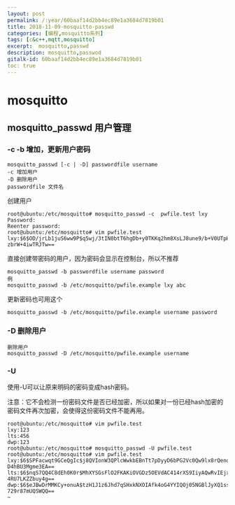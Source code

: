 ```yaml
---
layout: post
permalink: /:year/60baaf14d2bb4ec89e1a3684d7819b01
title: 2018-11-09-mosquitto-passwd
categories: [编程,mosquitto系列]
tags: [c&c++,mqtt,mosquitto]
excerpt:  mosquitto,passwd
description: mosquitto,passwod
gitalk-id: 60baaf14d2bb4ec89e1a3684d7819b01
toc: true
---
```


# mosquitto

## mosquitto_passwd 用户管理

### -c -b 增加，更新用户密码

```
mosquitto_passwd [-c | -D] passwordfile username
-c 增加用户
-D 删除用户
passwordfile 文件名
```

创建用户
```
root@ubuntu:/etc/mosquitto# mosquitto_passwd -c  pwfile.test lxy
Password: 
Reenter password: 
root@ubuntu:/etc/mosquitto# vim pwfile.test         
lxy:$6$OD/jrLb1juS6ww9P$q5wj/3tIN0btT6hgDb+y0TKKq2hm8XsLJ8une9/b+V0UTpHzUZj09lHnXfa1Te+xG5kT2n0Ml
zbrW+4iwTRJTw==
```

直接创建带密码的用户，因为密码会显示在控制台，所以不推荐

```
mosquitto_passwd -b passwordfile username password 
例
mosquitto_passwd -b /etc/mosquitto/pwfile.example lxy abc
```

更新密码也可用这个
```
mosquitto_passwd -b /etc/mosquitto/pwfile.example username password 
```


### -D 删除用户

```
删除用户
mosquitto_passwd -D /etc/mosquitto/pwfile.example username
```

### -U

使用-U可以让原来明码的密码变成hash密码。

注意：它不会检测一份密码文件是否已经加密，所以如果对一份已经hash加密的密码文件再次加密，会使得这份密码文件不能再用。

```
root@ubuntu:/etc/mosquitto# vim pwfile.test 
lxy:123
lts:456
dwp:123
root@ubuntu:/etc/mosquitto# mosquitto_passwd -U pwfile.test 
root@ubuntu:/etc/mosquitto# vim pwfile.test 
lxy:$6$SPFacwqt9GCeQgIc$j8QVIonW3QPlcWwkbEBnTt7pDyyD6bPG2Vc0Qw9lx8rQenou0wrqQ+o9EiEZhZx3OhEuyaWzq
D4hBU3Mgme3EA==
lts:$6$nqS7QQ4C8dEh0K0r$MhXYSGsFlO2FKAKiOVGDz5OEVdAC414rXS9IiyAQwRvIEjxmwJbiw5AbhjSpnD2lJK2S9ETJ6
4RU7LKZZbuy4g==
dwp:$6$eJBwDrMMKCy+onuA$tzH1J1z6Jhd7qSHxkNXOIAfk4oG4YYIQOj05NGBlJyXQ1ssE+feidK0auDvgxm8OJvIBg6rA3
729r87mUQSWQQ==
~               
```


